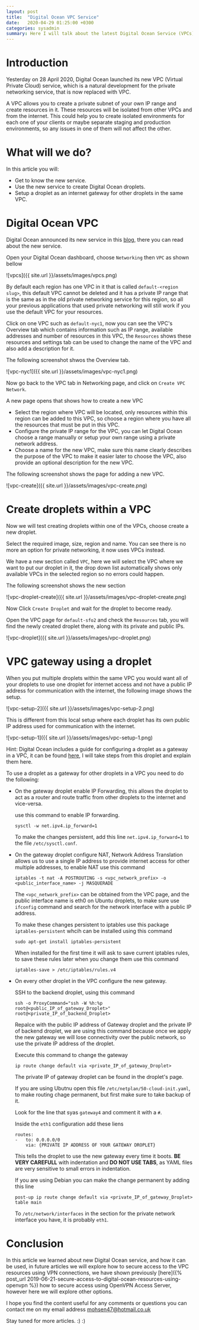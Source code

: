 ```yaml
---
layout: post
title:  "Digital Ocean VPC Service"
date:   2020-04-29 01:25:00 +0300
categories: sysadmin
summary: Here I will talk about the latest Digital Ocean Service (VPCs) and describe  how it can be used easily.
---
```


# Introduction
Yesterday on 28 April 2020, Digital Ocean launched its new VPC (Virtual Private Cloud) service, which is a natural development for the private networking service, that is now replaced with VPC.

A VPC allows you to create a private subnet of your own IP range and create
resources in it. These resources will be isolated from other VPCs and from the
internet. This could help you to create isolated environments for each one of
your clients or maybe separate staging and production environments, so any issues
in one of them will not affect the other.

# What will we do?
In this article you will:
* Get to know the new service.
* Use the new service to create Digital Ocean droplets.
* Setup a droplet as an internet gateway for other droplets in the same VPC.

# Digital Ocean VPC

Digital Ocean announced its new service in this [blog](https://blog.digitalocean.com/vpc-trust-platform/), there you can read about the new service.

Open your Digital Ocean dashboard, choose `Networking` then `VPC` as shown bellow

![vpcs]({{ site.url }}/assets/images/vpcs.png)

By default each region has one VPC in it that is called `default-<region slug>`,
this default VPC cannot be deleted and it has a private IP range that is the same
as in the old private networking service for this region, so all your previous
applications that used private networking will still work if you use the default
VPC for your resources.

Click on one VPC such as `default-nyc1`, now you can see the VPC's Overview tab
which contains information such as IP range, available addresses and number of resources
in this VPC, the `Resources` shows these resources and settings tab can be used
to change the name of the VPC and also add a description for it.

The following screenshot shwos the Overview tab.

![vpc-nyc1]({{ site.url }}/assets/images/vpc-nyc1.png)

Now go back to the VPC tab in Networking page, and click on `Create VPC Network`.

A new page opens that shows how to create a new VPC

* Select the region where VPC will be located, only resources within this region
  can be added to this VPC, so choose a region where you have all the resources
  that must be put in this VPC.
* Configure the private IP range for the VPC, you can let Digital Ocean choose
  a range manually or setup your own range using a private network address.
* Choose a name for the new VPC, make sure this name clearly describes the purpose
  of the VPC to make it easier later to choose the VPC, also provide an optional
  description for the new VPC.

The following screenshot shows the page for adding a new VPC.

![vpc-create]({{ site.url }}/assets/images/vpc-create.png)

# Create droplets within a VPC

Now we will test creating droplets within one of the VPCs, choose create a new droplet.

Select the required image, size, region and name. You can see there is no more an option
for private networking, it now uses VPCs instead.

We have a new section called `VPC`, here we will select the VPC where we want to
put our droplet in it, the drop down list automatically shows only available VPCs
in the selected region so no errors could happen.

The following screenshot shows the new section

![vpc-droplet-create]({{ site.url }}/assets/images/vpc-droplet-create.png)

Now Click `Create Droplet` and wait for the droplet to become ready.

Open the VPC page for `default-sfo2` and check the `Resources` tab, you will find
the newly created droplet there, along with its private and public IPs.

![vpc-droplet]({{ site.url }}/assets/images/vpc-droplet.png)

# VPC gateway using a droplet
When you put multiple droplets within the same VPC you would want all of your droplets
to use one droplet for internet access and not have a public IP address for
communication with the internet, the following image shows the setup.

![vpc-setup-2]({{ site.url }}/assets/images/vpc-setup-2.png)

This is different from this local setup where each droplet has its own public
IP address used for communication with the internet.

![vpc-setup-1]({{ site.url }}/assets/images/vpc-setup-1.png)

Hint: Digital Ocean includes a guide for configuring a droplet as a gateway
in a VPC, it can be found [here](https://www.digitalocean.com/docs/networking/vpc/resources/droplet-as-gateway/), I will take steps from this droplet and
explain them here.

To use a droplet as a gateway for other droplets in a VPC you need to do the following:

* On the gateway droplet enable IP Forwarding, this allows the droplet to act
  as a router and route traffic from other droplets to the internet and vice-versa.

  use this command to enable IP forwarding.
  ```
  sysctl -w net.ipv4.ip_forward=1
  ```
  To make the changes persistent, add this line `net.ipv4.ip_forward=1` to the file
  `/etc/sysctl.conf`.
* On the gateway droplet configure NAT, Network Address Translation allows us
  to use a single IP address to provide internet access for other multiple
  addresses, to enable NAT use this command
  ```
  iptables -t nat -A POSTROUTING -s <vpc_network_prefix> -o <public_interface_name> -j MASQUERADE
  ```
  The `<vpc_network_prefix>` can be obtained from the VPC page, and the public interface
  name is eth0 on Ubuntu droplets, to make sure use `ifconfig` command and search
  for the network interface with a public IP address.

  To make these changes persistent to iptables use this package `iptables-persistent`
  whcih can be installed using this command
  ```
  sudo apt-get install iptables-persistent
  ```
  When installed for the first time it will ask to save current iptables rules, to
  save these rules later when you change them use this command
  ```
  iptables-save > /etc/iptables/rules.v4
  ```
* On every other droplet in the VPC configure the new gateway.

  SSH to the backend droplet, using this command
  ```
  ssh -o ProxyCommand="ssh -W %h:%p root@<public_IP_of_gateway_Droplet>" root@<private_IP_of_backend_Droplet>
  ```
  Repalce with the public IP address of Gateway droplet and the private IP
  of backend droplet, we are using this command because once we apply the new
  gateway we will lose connectivity over the public network, so use the private
  IP address of the droplet.

  Execute this command to change the gateway
  ```
  ip route change default via <private_IP_of_gateway_Droplet>
  ```
  The private IP of gateway droplet can be found in the droplet's page.

  If you are using Ubutnu open this file `/etc/netplan/50-cloud-init.yaml`, to make routing chage permanent, but first make sure to take backup of it.

  Look for the line that syas `gateway4` and comment it with a `#`.

  Inside the `eth1` configuration add these liens
  ```
  routes:
  -   to: 0.0.0.0/0
      via: {PRIVATE IP ADDRESS OF YOUR GATEWAY DROPLET}
  ```
  This tells the droplet to use the new gateway every time it boots.
  **BE VERY CAREFULL** with indentation and **DO NOT USE TABS**, as YAML
  files are very sensitive to small errors in indentation.

  If you are using Debian you can make the change permanent by adding
  this line

  ```
  post-up ip route change default via <private_IP_of_gateway_Droplet> table main
  ```
  To `/etc/network/interfaces` in the section for the private
  network interface you have, it is probably `eth1`.


# Conclusion

In this article we learned about new Digital Ocean service, and how it can be
used, in future articles we will explore how to secure access to the VPC resources
using VPN connections, we have shown previously [here]({% post_url 2019-06-21-secure-access-to-digital-ocean-resources-using-openvpn %})
how to secure access using OpenVPN Access Server, however here we will
explore other options.

I hope you find the content useful for any comments or questions you can contact me
on my email address
[mohsen47@hotmail.co.uk](mailto:mohsen47@hotmail.co.uk?subject=digitalocean-vpc)

Stay tuned for more articles. :) :)
